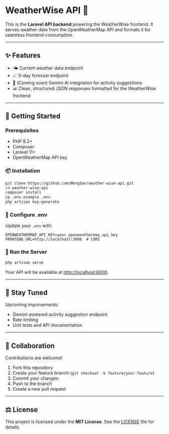 # WeatherWise API 🚀

This is the **Laravel API backend** powering the WeatherWise frontend. It serves weather data from the OpenWeatherMap API and formats it for seamless frontend consumption.

---

## ✨ Features

* 🌤️ Current weather data endpoint
* 📈 5-day forecast endpoint
* 🧠 (Coming soon) Gemini AI integration for activity suggestions
* 📊 Clean, structured JSON responses formatted for the WeatherWise frontend

---

## 🚀 Getting Started

### Prerequisites

* PHP 8.2+
* Composer
* Laravel 11+
* OpenWeatherMap API key

### 📦 Installation

```bash
git clone https://github.com/Morg3an/weather-wise-api.git
cd weather-wise-api
composer install
cp .env.example .env
php artisan key:generate
```

### 🚫 Configure .env

Update your `.env` with:

```env
OPENWEATHERMAP_API_KEY=your_openweathermap_api_key
FRONTEND_URL=http://localhost:3000  # CORS
```

### 🔧 Run the Server

```bash
php artisan serve
```

Your API will be available at [http://localhost:8000](http://localhost:8000).

---

## 🔄 Stay Tuned

Upcoming improvements:

* Gemini-powered activity suggestion endpoint
* Rate limiting
* Unit tests and API documentation

---

## 🤝 Collaboration

Contributions are welcome!

1. Fork this repository
2. Create your feature branch (`git checkout -b feature/your-feature`)
3. Commit your changes
4. Push to the branch
5. Create a new pull request

---

## ⚖️ License

This project is licensed under the **MIT License**. See the [LICENSE](LICENSE) file for details.
